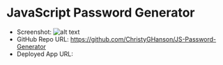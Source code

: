 # JavaScript Password Generator

- Screenshot: ![alt text](images/app-screenshot.jpg) 
- GitHub Repo URL: https://github.com/ChristyGHanson/JS-Password-Generator
- Deployed App URL:
